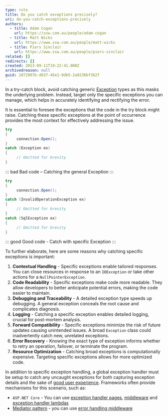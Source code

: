 ```yaml
---
type: rule
title: Do you catch exceptions precisely?
uri: do-you-catch-exceptions-precisely
authors:
  - title: Adam Cogan
    url: https://ssw.com.au/people/adam-cogan
  - title: Matt Wicks
    url: https://www.ssw.com.au/people/matt-wicks
  - title: Piers Sinclair
    url: https://www.ssw.com.au/people/piers-sinclair
related: []
redirects: []
created: 2013-09-11T19:22:41.000Z
archivedreason: null
guid: 1072907b-d837-45e1-9db5-2a9236bf362f
---
```

In a try-catch block, avoid catching generic [Exception](https://learn.microsoft.com/en-us/dotnet/api/system.exception?redirectedfrom=MSDN&view=net-8.0) types as this masks the underlying problem. Instead, target only the specific exceptions you can manage, which helps in accurately identifying and rectifying the error.

It is essential to foresee the exceptions that the code in the try block might raise. Catching these specific exceptions at the point of occurrence provides the most context for effectively addressing the issue.

<!--endintro-->

```cs
try 
{ 
     connection.Open();
}
catch (Exception ex) 
{ 
     // Omitted for brevity
}
```

::: bad
Bad code – Catching the general Exception
:::

```cs
try 
{ 
     connection.Open(); 
}
catch (InvalidOperationException ex) 
{ 
     // Omitted for brevity
}
catch (SqlException ex) 
{ 
     // Omitted for brevity
}
```

::: good
Good code - Catch with specific Exception
:::

To further elaborate, here are some reasons why catching specific exceptions is important:

1. **Contextual Handling** - Specific exceptions enable tailored responses. You can close resources in response to an `IOException` or take other actions for a `NullPointerException`.
2. **Code Readability** - Specific exceptions make code more readable. They allow developers to better anticipate potential errors, making the code easier to maintain.
3. **Debugging and Traceability** - A detailed exception type speeds up debugging. A general exception conceals the root cause and complicates diagnosis.
4. **Logging** - Catching a specific exception enables detailed logging, crucial for post-mortem analysis.
5. **Forward Compatibility** - Specific exceptions minimize the risk of future updates causing unintended issues. A broad `Exception` class could inadvertently catch new, unrelated exceptions.
6. **Error Recovery** - Knowing the exact type of exception informs whether to retry an operation, failover, or terminate the program.
7. **Resource Optimization** - Catching broad exceptions is computationally expensive. Targeting specific exceptions allows for more optimized code.

In addition to specific exception handling, a global exception handler must be setup to catch any uncaught exceptions for both capturing exception details and the sake of [good user experience](https://www.ssw.com.au/rules/do-you-present-the-user-with-a-nice-error-screen/). Frameworks often provide mechanisms for this scenario, such as:

* `ASP.NET Core` - You can use [exception handler pages](https://learn.microsoft.com/en-us/aspnet/core/fundamentals/error-handling?view=aspnetcore-8.0#exception-handler-page), [middleware](https://learn.microsoft.com/en-us/aspnet/core/fundamentals/error-handling?view=aspnetcore-8.0#iexceptionhandler) and [exception handler lambdas](https://learn.microsoft.com/en-us/aspnet/core/fundamentals/error-handling?view=aspnetcore-8.0#exception-handler-lambda)
* [Mediator pattern](https://www.ssw.com.au/rules/keep-business-logic-out-of-the-presentation-layer/) - you can use [error handling middleware](https://github.com/jbogard/MediatR/wiki#exceptions-handling)